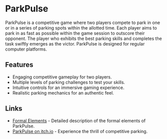 # ParkPulse

ParkPulse is a competitive game where two players compete to park in one or in a series of parking spots within the allotted time. Each player aims to park in as fast as possible within the game session to outscore their opponent. The player who exhibits the best parking skills and completes the task swiftly emerges as the victor. ParkPulse is designed for regular computer platforms.

## Features

- Engaging competitive gameplay for two players.
- Multiple levels of parking challenges to test your skills.
- Intuitive controls for an immersive gaming experience.
- Realistic parking mechanics for an authentic feel.

## Links

- [Formal Elements](formal-elements.md) - Detailed description of the formal elements of ParkPulse.
- [ParkPulse on itch.io](https://parkpulse.itch.io/parkpuse) - Experience the thrill of competitive parking.
